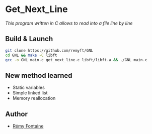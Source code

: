 # Get_Next_Line
_This program written in C allows to read into a file line by line_

## Build & Launch

```bash
git clone https://github.com/remyft/GNL
cd GNL && make -C libft
gcc -o GNL main.c get_next_line.c libft/libft.a && ./GNL main.c
```

## New method learned

* Static variables
* Simple linked list
* Memory reallocation

## Author

* [Rémy Fontaine](https://github.com/remyft)

